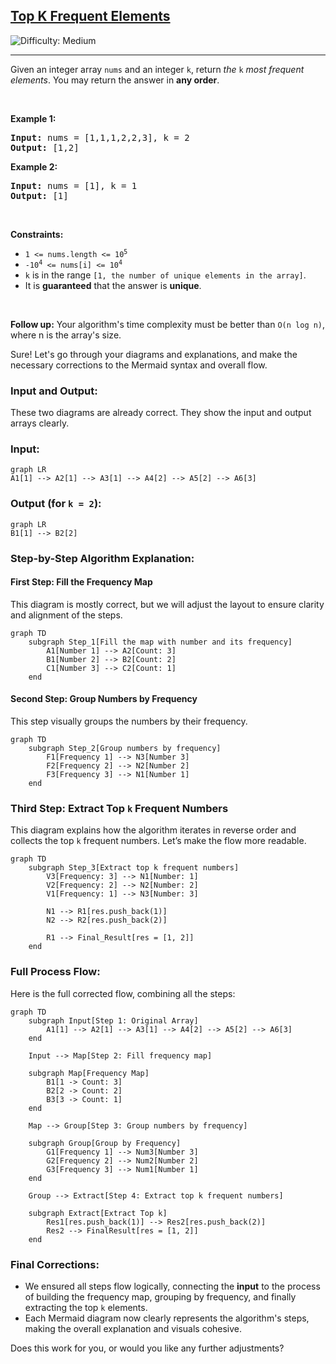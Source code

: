 <h2><a href="https://leetcode.com/problems/top-k-frequent-elements">Top K Frequent Elements</a></h2> <img src='https://img.shields.io/badge/Difficulty-Medium-orange' alt='Difficulty: Medium' /><hr><p>Given an integer array <code>nums</code> and an integer <code>k</code>, return <em>the</em> <code>k</code> <em>most frequent elements</em>. You may return the answer in <strong>any order</strong>.</p>

<p>&nbsp;</p>
<p><strong class="example">Example 1:</strong></p>
<pre><strong>Input:</strong> nums = [1,1,1,2,2,3], k = 2
<strong>Output:</strong> [1,2]
</pre><p><strong class="example">Example 2:</strong></p>
<pre><strong>Input:</strong> nums = [1], k = 1
<strong>Output:</strong> [1]
</pre>
<p>&nbsp;</p>
<p><strong>Constraints:</strong></p>

<ul>
	<li><code>1 &lt;= nums.length &lt;= 10<sup>5</sup></code></li>
	<li><code>-10<sup>4</sup> &lt;= nums[i] &lt;= 10<sup>4</sup></code></li>
	<li><code>k</code> is in the range <code>[1, the number of unique elements in the array]</code>.</li>
	<li>It is <strong>guaranteed</strong> that the answer is <strong>unique</strong>.</li>
</ul>

<p>&nbsp;</p>
<p><strong>Follow up:</strong> Your algorithm&#39;s time complexity must be better than <code>O(n log n)</code>, where n is the array&#39;s size.</p>





Sure! Let's go through your diagrams and explanations, and make the necessary corrections to the Mermaid syntax and overall flow.

### Input and Output:

These two diagrams are already correct. They show the input and output arrays clearly.

### Input:
```mermaid
graph LR
A1[1] --> A2[1] --> A3[1] --> A4[2] --> A5[2] --> A6[3]
```

### Output (for `k = 2`):
```mermaid
graph LR
B1[1] --> B2[2]
```

### Step-by-Step Algorithm Explanation:

#### First Step: Fill the Frequency Map

This diagram is mostly correct, but we will adjust the layout to ensure clarity and alignment of the steps.

```mermaid
graph TD
    subgraph Step_1[Fill the map with number and its frequency]
        A1[Number 1] --> A2[Count: 3]
        B1[Number 2] --> B2[Count: 2]
        C1[Number 3] --> C2[Count: 1]
    end
```

#### Second Step: Group Numbers by Frequency

This step visually groups the numbers by their frequency.

```mermaid
graph TD
    subgraph Step_2[Group numbers by frequency]
        F1[Frequency 1] --> N3[Number 3]
        F2[Frequency 2] --> N2[Number 2]
        F3[Frequency 3] --> N1[Number 1]
    end
```

### Third Step: Extract Top `k` Frequent Numbers

This diagram explains how the algorithm iterates in reverse order and collects the top `k` frequent numbers. Let’s make the flow more readable.

```mermaid
graph TD
    subgraph Step_3[Extract top k frequent numbers]
        V3[Frequency: 3] --> N1[Number: 1]
        V2[Frequency: 2] --> N2[Number: 2]
        V1[Frequency: 1] --> N3[Number: 3]

        N1 --> R1[res.push_back(1)]
        N2 --> R2[res.push_back(2)]
        
        R1 --> Final_Result[res = [1, 2]]
    end
```

### Full Process Flow:

Here is the full corrected flow, combining all the steps:

```mermaid
graph TD
    subgraph Input[Step 1: Original Array]
        A1[1] --> A2[1] --> A3[1] --> A4[2] --> A5[2] --> A6[3]
    end

    Input --> Map[Step 2: Fill frequency map]
    
    subgraph Map[Frequency Map]
        B1[1 -> Count: 3]
        B2[2 -> Count: 2]
        B3[3 -> Count: 1]
    end
    
    Map --> Group[Step 3: Group numbers by frequency]
    
    subgraph Group[Group by Frequency]
        G1[Frequency 1] --> Num3[Number 3]
        G2[Frequency 2] --> Num2[Number 2]
        G3[Frequency 3] --> Num1[Number 1]
    end
    
    Group --> Extract[Step 4: Extract top k frequent numbers]

    subgraph Extract[Extract Top k]
        Res1[res.push_back(1)] --> Res2[res.push_back(2)]
        Res2 --> FinalResult[res = [1, 2]]
    end
```

### Final Corrections:

- We ensured all steps flow logically, connecting the **input** to the process of building the frequency map, grouping by frequency, and finally extracting the top `k` elements.
- Each Mermaid diagram now clearly represents the algorithm's steps, making the overall explanation and visuals cohesive.

Does this work for you, or would you like any further adjustments?



